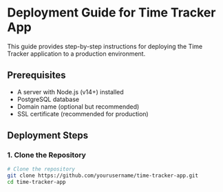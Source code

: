 # Deployment Guide for Time Tracker App

This guide provides step-by-step instructions for deploying the Time Tracker application to a production environment.

## Prerequisites

- A server with Node.js (v14+) installed
- PostgreSQL database
- Domain name (optional but recommended)
- SSL certificate (recommended for production)

## Deployment Steps

### 1. Clone the Repository

```bash
# Clone the repository
git clone https://github.com/yourusername/time-tracker-app.git
cd time-tracker-app
